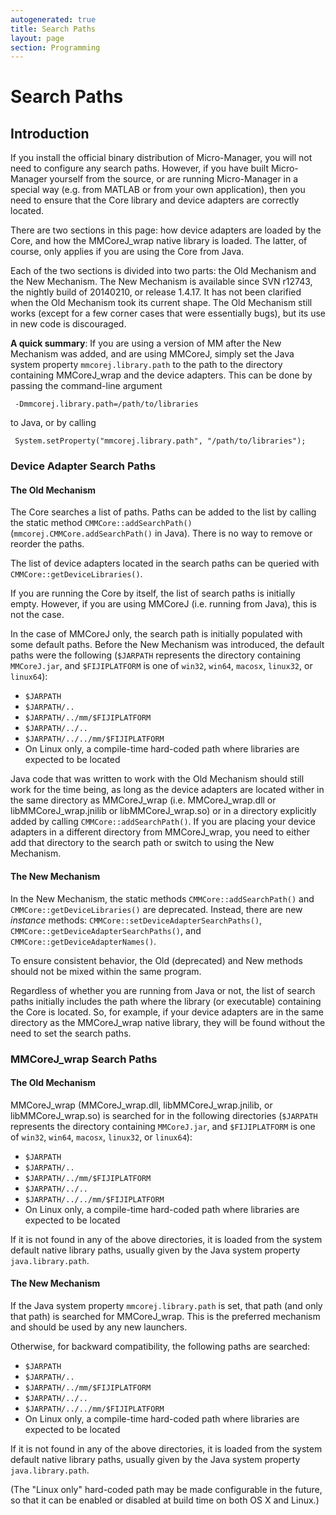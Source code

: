 ```yaml
---
autogenerated: true
title: Search Paths
layout: page
section: Programming
---
```


# Search Paths

## Introduction

If you install the official binary distribution of Micro-Manager, you
will not need to configure any search paths. However, if you have built
Micro-Manager yourself from the source, or are running Micro-Manager in
a special way (e.g. from MATLAB or from your own application), then you
need to ensure that the Core library and device adapters are correctly
located.

There are two sections in this page: how device adapters are loaded by
the Core, and how the MMCoreJ\_wrap native library is loaded. The
latter, of course, only applies if you are using the Core from Java.

Each of the two sections is divided into two parts: the Old Mechanism
and the New Mechanism. The New Mechanism is available since SVN r12743,
the nightly build of 20140210, or release 1.4.17. It has not been
clarified when the Old Mechanism took its current shape. The Old
Mechanism still works (except for a few corner cases that were
essentially bugs), but its use in new code is discouraged.

**A quick summary**: If you are using a version of MM after the New
Mechanism was added, and are using MMCoreJ, simply set the Java system
property `mmcorej.library.path` to the path to the directory containing
MMCoreJ\_wrap and the device adapters. This can be done by passing the
command-line argument

```
 -Dmmcorej.library.path=/path/to/libraries
```

to Java, or by calling

```
 System.setProperty("mmcorej.library.path", "/path/to/libraries");
```

### Device Adapter Search Paths

#### The Old Mechanism

The Core searches a list of paths. Paths can be added to the list by
calling the static method `CMMCore::addSearchPath()`
(`mmcorej.CMMCore.addSearchPath()` in Java). There is no way to remove
or reorder the paths.

The list of device adapters located in the search paths can be queried
with `CMMCore::getDeviceLibraries()`.

If you are running the Core by itself, the list of search paths is
initially empty. However, if you are using MMCoreJ (i.e. running from
Java), this is not the case.

In the case of MMCoreJ only, the search path is initially populated with
some default paths. Before the New Mechanism was introduced, the default
paths were the following (`$JARPATH` represents the directory containing
`MMCoreJ.jar`, and `$FIJIPLATFORM` is one of `win32`, `win64`, `macosx`,
`linux32`, or `linux64`):

-   `$JARPATH`
-   `$JARPATH/..`
-   `$JARPATH/../mm/$FIJIPLATFORM`
-   `$JARPATH/../..`
-   `$JARPATH/../../mm/$FIJIPLATFORM`
-   On Linux only, a compile-time hard-coded path where libraries are
    expected to be located

Java code that was written to work with the Old Mechanism should still
work for the time being, as long as the device adapters are located
wither in the same directory as MMCoreJ\_wrap (i.e. MMCoreJ\_wrap.dll or
libMMCoreJ\_wrap.jnilib or libMMCoreJ\_wrap.so) or in a directory
explicitly added by calling `CMMCore::addSearchPath()`. If you are
placing your device adapters in a different directory from
MMCoreJ\_wrap, you need to either add that directory to the search path
or switch to using the New Mechanism.

#### The New Mechanism

In the New Mechanism, the static methods `CMMCore::addSearchPath()` and
`CMMCore::getDeviceLibraries()` are deprecated. Instead, there are new
*instance* methods: `CMMCore::setDeviceAdapterSearchPaths()`,
`CMMCore::getDeviceAdapterSearchPaths()`, and
`CMMCore::getDeviceAdapterNames()`.

To ensure consistent behavior, the Old (deprecated) and New methods
should not be mixed within the same program.

Regardless of whether you are running from Java or not, the list of
search paths initially includes the path where the library (or
executable) containing the Core is located. So, for example, if your
device adapters are in the same directory as the MMCoreJ\_wrap native
library, they will be found without the need to set the search paths.

### MMCoreJ\_wrap Search Paths

#### The Old Mechanism

MMCoreJ\_wrap (MMCoreJ\_wrap.dll, libMMCoreJ\_wrap.jnilib, or
libMMCoreJ\_wrap.so) is searched for in the following directories
(`$JARPATH` represents the directory containing `MMCoreJ.jar`, and
`$FIJIPLATFORM` is one of `win32`, `win64`, `macosx`, `linux32`, or
`linux64`):

-   `$JARPATH`
-   `$JARPATH/..`
-   `$JARPATH/../mm/$FIJIPLATFORM`
-   `$JARPATH/../..`
-   `$JARPATH/../../mm/$FIJIPLATFORM`
-   On Linux only, a compile-time hard-coded path where libraries are
    expected to be located

If it is not found in any of the above directories, it is loaded from
the system default native library paths, usually given by the Java
system property `java.library.path`.

#### The New Mechanism

If the Java system property `mmcorej.library.path` is set, that path
(and only that path) is searched for MMCoreJ\_wrap. This is the
preferred mechanism and should be used by any new launchers.

Otherwise, for backward compatibility, the following paths are searched:

-   `$JARPATH`
-   `$JARPATH/..`
-   `$JARPATH/../mm/$FIJIPLATFORM`
-   `$JARPATH/../..`
-   `$JARPATH/../../mm/$FIJIPLATFORM`
-   On Linux only, a compile-time hard-coded path where libraries are
    expected to be located

If it is not found in any of the above directories, it is loaded from
the system default native library paths, usually given by the Java
system property `java.library.path`.

(The "Linux only" hard-coded path may be made configurable in the
future, so that it can be enabled or disabled at build time on both OS X
and Linux.)

